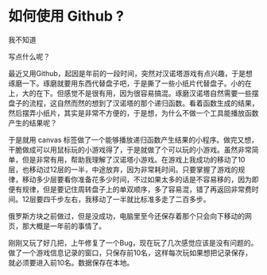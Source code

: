 # 如何使用 Github ?

我不知道

写点什么呢？

最近又用Github，起因是年前的一段时间，突然对汉诺塔游戏有点兴趣，于是想琢磨一下。琢磨就要用东西代替盘子吧，于是撕了一些小纸片代替盘子。小的在上，大的在下。但感觉不是很有用，因为很容易搞混。琢磨汉诺塔自然需要一些摆盘子的流程，这自然而然的想到了汉诺塔的那个递归函数。看着函数生成的结果，然后摆弄小纸片，其实是非常不方便的，于是想，为什么不做一个工具能播放函数产生的结果呢？

于是就用 canvas 标签做了一个能够播放递归函数产生结果的小程序。做完又想，干脆做成可以用鼠标玩的小游戏得了，于是就做了个可以玩的小游戏。虽然非常简单，但是非常有用，帮助我理解了汉诺塔小游戏。在游戏上我成功的移动了10层，也移动过12层的一半，中途放弃，因为非常耗时间。只要掌握了游戏的规律，移动多少层要看你准备花多少时间，不过如果太多的话是不容易移的，因为即便有规律，但是要记住周转盘子上的单双顺序，多了容易混，错了再返回非常费时间。12层要四千步左右，我移动了一半就比标准多走了二百多步。

俄罗斯方块之前做过，但是没成功，电脑里至今还保存着那个只会向下移动的网页，那大概是一年前的事情了。

刚刚又玩了好几把，上午修复了一个Bug，现在玩了几次感觉应该是没有问题的。做了一个游戏信息记录的窗口，只保存前10名，这样每次玩如果想把记录保存，就必须要进入前10名。数据保存在本地。




